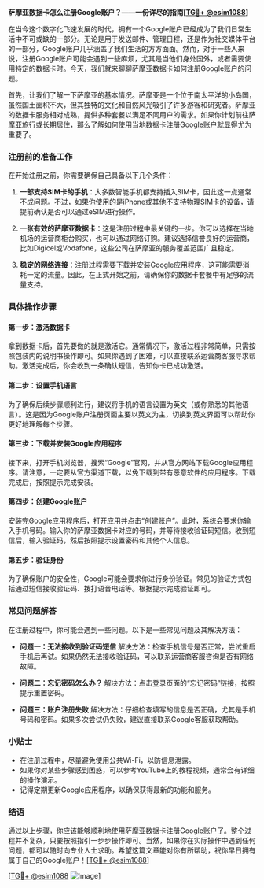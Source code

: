 **萨摩亚数据卡怎么注册Google账户？——一份详尽的指南[[TG💪+ @esim1088](https://t.me/s/esim1088)]**

在当今这个数字化飞速发展的时代，拥有一个Google账户已经成为了我们日常生活中不可或缺的一部分。无论是用于发送邮件、管理日程，还是作为社交媒体平台的一部分，Google账户几乎涵盖了我们生活的方方面面。然而，对于一些人来说，注册Google账户可能会遇到一些麻烦，尤其是当他们身处国外，或者需要使用特定的数据卡时。今天，我们就来聊聊萨摩亚数据卡如何注册Google账户的问题。

首先，让我们了解一下萨摩亚的基本情况。萨摩亚是一个位于南太平洋的小岛国，虽然国土面积不大，但其独特的文化和自然风光吸引了许多游客和研究者。萨摩亚的数据卡服务相对成熟，提供多种套餐以满足不同用户的需求。如果你计划前往萨摩亚旅行或长期居住，那么了解如何使用当地数据卡注册Google账户就显得尤为重要了。

### 注册前的准备工作

在开始注册之前，你需要确保自己具备以下几个条件：

1. **一部支持SIM卡的手机**：大多数智能手机都支持插入SIM卡，因此这一点通常不成问题。不过，如果你使用的是iPhone或其他不支持物理SIM卡的设备，请提前确认是否可以通过eSIM进行操作。

2. **一张有效的萨摩亚数据卡**：这是注册过程中最关键的一步。你可以选择在当地机场的运营商柜台购买，也可以通过网络订购。建议选择信誉良好的运营商，比如Digicel或Vodafone，这些公司在萨摩亚的服务覆盖范围广且稳定。

3. **稳定的网络连接**：注册过程需要下载并安装Google应用程序，这可能需要消耗一定的流量。因此，在正式开始之前，请确保你的数据卡套餐中有足够的流量支持。

### 具体操作步骤

#### 第一步：激活数据卡

拿到数据卡后，首先要做的就是激活它。通常情况下，激活过程非常简单，只需按照包装内的说明书操作即可。如果你遇到了困难，可以直接联系运营商客服寻求帮助。激活完成后，你会收到一条确认短信，告知你卡已成功激活。

#### 第二步：设置手机语言

为了确保后续步骤顺利进行，建议将手机的语言设置为英文（或你熟悉的其他语言）。这是因为Google账户注册页面主要以英文为主，切换到英文界面可以帮助你更好地理解每个步骤。

#### 第三步：下载并安装Google应用程序

接下来，打开手机浏览器，搜索“Google”官网，并从官方网站下载Google应用程序。请注意，一定要从官方渠道下载，以免下载到带有恶意软件的应用程序。下载完成后，按照提示完成安装。

#### 第四步：创建Google账户

安装完Google应用程序后，打开应用并点击“创建账户”。此时，系统会要求你输入手机号码。输入你的萨摩亚数据卡对应的号码，并等待接收验证码短信。收到短信后，输入验证码，然后按照提示设置密码和其他个人信息。

#### 第五步：验证身份

为了确保账户的安全性，Google可能会要求你进行身份验证。常见的验证方式包括通过短信接收验证码、拨打语音电话等。根据提示完成验证即可。

### 常见问题解答

在注册过程中，你可能会遇到一些问题。以下是一些常见问题及其解决方法：

- **问题一：无法接收到验证码短信**
  解决方法：检查手机信号是否正常，尝试重启手机后再试。如果仍然无法接收验证码，可以联系运营商客服咨询是否有网络故障。

- **问题二：忘记密码怎么办？**
  解决方法：点击登录页面的“忘记密码”链接，按照提示重置密码。

- **问题三：账户注册失败**
  解决方法：仔细检查填写的信息是否正确，尤其是手机号码和密码。如果多次尝试仍失败，建议直接联系Google客服获取帮助。

### 小贴士

- 在注册过程中，尽量避免使用公共Wi-Fi，以防信息泄露。
- 如果你对某些步骤感到困惑，可以参考YouTube上的教程视频，通常会有详细的操作演示。
- 记得定期更新Google应用程序，以确保获得最新的功能和服务。

### 结语

通过以上步骤，你应该能够顺利地使用萨摩亚数据卡注册Google账户了。整个过程并不复杂，只要按照指引一步步操作即可。当然，如果你在实际操作中遇到任何问题，都可以随时向专业人士求助。希望这篇文章能对你有所帮助，祝你早日拥有属于自己的Google账户！[[TG💪+ @esim1088](https://t.me/s/esim1088)]

[[TG💪+ @esim1088](https://t.me/s/esim1088) ![Image](https://i.postimg.cc/4NQfJmqS/Snipaste-2025-05-13-00-14-12.png)]